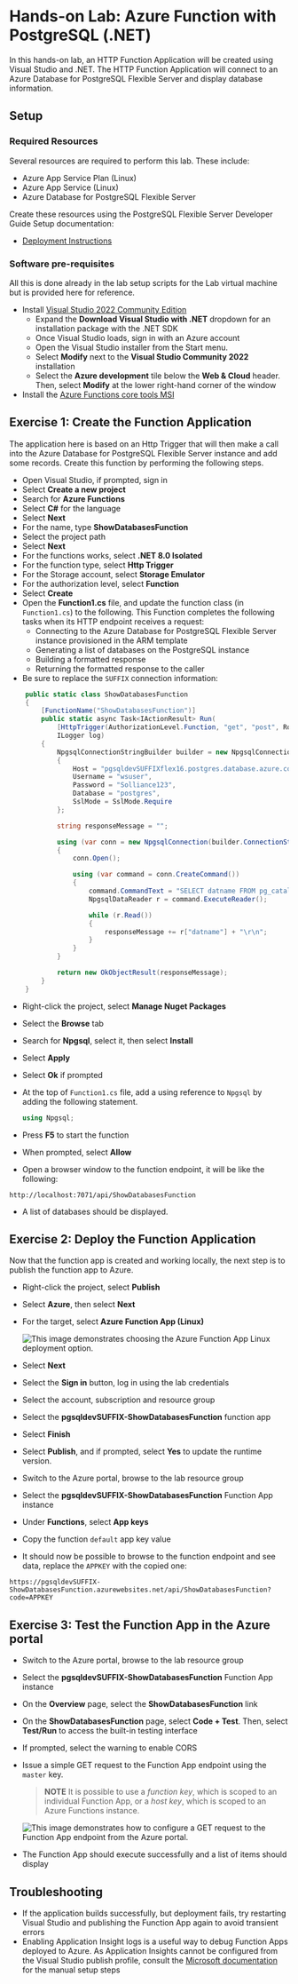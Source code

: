 # Hands-on Lab: Azure Function with PostgreSQL (.NET)

In this hands-on lab, an HTTP Function Application will be created using Visual Studio and .NET. The HTTP Function Application will connect to an Azure Database for PostgreSQL Flexible Server and display database information.

## Setup

### Required Resources

Several resources are required to perform this lab. These include:

- Azure App Service Plan (Linux)
- Azure App Service (Linux)
- Azure Database for PostgreSQL Flexible Server

Create these resources using the PostgreSQL Flexible Server Developer Guide Setup documentation:

- [Deployment Instructions](../../../11_03_Setup/00_Template_Deployment_Instructions.md)

### Software pre-requisites

All this is done already in the lab setup scripts for the Lab virtual machine but is provided here for reference.

- Install [Visual Studio 2022 Community Edition](https://visualstudio.microsoft.com/downloads/)
  - Expand the **Download Visual Studio with .NET** dropdown for an installation package with the .NET SDK
  - Once Visual Studio loads, sign in with an Azure account
  - Open the Visual Studio installer from the Start menu.
  - Select **Modify** next to the **Visual Studio Community 2022** installation
  - Select the **Azure development** tile below the **Web & Cloud** header. Then, select **Modify** at the lower right-hand corner of the window
- Install the [Azure Functions core tools MSI](https://go.microsoft.com/fwlink/?linkid=2174087)

## Exercise 1: Create the Function Application

The application here is based on an Http Trigger that will then make a call into the Azure Database for PostgreSQL Flexible Server instance and add some records. Create this function by performing the following steps.

- Open Visual Studio, if prompted, sign in
- Select **Create a new project**
- Search for **Azure Functions**
- Select **C#** for the language
- Select **Next**
- For the name, type **ShowDatabasesFunction**
- Select the project path
- Select **Next**
- For the functions works, select **.NET 8.0 Isolated**
- For the function type, select **Http Trigger**
- For the Storage account, select **Storage Emulator**
- For the authorization level, select **Function**
- Select **Create**
- Open the **Function1.cs** file, and update the function class (in `Function1.cs`) to the following. This Function completes the following tasks when its HTTP endpoint receives a request:
  - Connecting to the Azure Database for PostgreSQL Flexible Server instance provisioned in the ARM template
  - Generating a list of databases on the PostgreSQL instance
  - Building a formatted response
  - Returning the formatted response to the caller
- Be sure to replace the `SUFFIX` connection information:

```csharp
    public static class ShowDatabasesFunction
    {
        [FunctionName("ShowDatabasesFunction")]
        public static async Task<IActionResult> Run(
            [HttpTrigger(AuthorizationLevel.Function, "get", "post", Route = null)] HttpRequest req,
            ILogger log)
        {
            NpgsqlConnectionStringBuilder builder = new NpgsqlConnectionStringBuilder
            {
                Host = "pgsqldevSUFFIXflex16.postgres.database.azure.com",
                Username = "wsuser",
                Password = "Solliance123",
                Database = "postgres",
                SslMode = SslMode.Require
            };

            string responseMessage = "";

            using (var conn = new NpgsqlConnection(builder.ConnectionString))
            {
                conn.Open();

                using (var command = conn.CreateCommand())
                {
                    command.CommandText = "SELECT datname FROM pg_catalog.pg_database;";
                    NpgsqlDataReader r = command.ExecuteReader();

                    while (r.Read())
                    {
                        responseMessage += r["datname"] + "\r\n";
                    }
                }
            }

            return new OkObjectResult(responseMessage);
        }
    }
```

- Right-click the project, select **Manage Nuget Packages**
- Select the **Browse** tab
- Search for **Npgsql**, select it, then select **Install**
- Select **Apply**
- Select **Ok** if prompted
- At the top of `Function1.cs` file, add a using reference to `Npgsql` by adding the following statement.

    ```csharp
    using Npgsql;
    ```

- Press **F5** to start the function
- When prompted, select **Allow**
- Open a browser window to the function endpoint, it will be like the following:

```text
http://localhost:7071/api/ShowDatabasesFunction
```

- A list of databases should be displayed.

## Exercise 2: Deploy the Function Application

Now that the function app is created and working locally, the next step is to publish the function app to Azure.

- Right-click the project, select **Publish**
- Select **Azure**, then select **Next**
- For the target, select **Azure Function App (Linux)**

    ![This image demonstrates choosing the Azure Function App Linux deployment option.](./media/choose-linux-function-app.png "Azure Function App Linux")

- Select **Next**
- Select the **Sign in** button, log in using the lab credentials
- Select the account, subscription and resource group
- Select the **pgsqldevSUFFIX-ShowDatabasesFunction** function app
- Select **Finish**
- Select **Publish**, and if prompted, select **Yes** to update the runtime version.
- Switch to the Azure portal, browse to the lab resource group
- Select the **pgsqldevSUFFIX-ShowDatabasesFunction** Function App instance
- Under **Functions**, select **App keys**
- Copy the function `default` app key value
- It should now be possible to browse to the function endpoint and see data, replace the `APPKEY` with the copied one:

```text
https://pgsqldevSUFFIX-ShowDatabasesFunction.azurewebsites.net/api/ShowDatabasesFunction?code=APPKEY
```

## Exercise 3: Test the Function App in the Azure portal

- Switch to the Azure portal, browse to the lab resource group
- Select the **pgsqldevSUFFIX-ShowDatabasesFunction** Function App instance
- On the **Overview** page, select the **ShowDatabasesFunction** link
- On the **ShowDatabasesFunction** page, select **Code + Test**. Then, select **Test/Run** to access the built-in testing interface
- If prompted, select the warning to enable CORS
- Issue a simple GET request to the Function App endpoint using the `master` key.

    > **NOTE** It is possible to use a *function key*, which is scoped to an individual Function App, or a *host key*, which is scoped to an Azure Functions instance.

    ![This image demonstrates how to configure a GET request to the Function App endpoint from the Azure portal.](./media/azure-portal-function-test.png "GET request test")

- The Function App should execute successfully and a list of items should display

## Troubleshooting

- If the application builds successfully, but deployment fails, try restarting Visual Studio and publishing the Function App again to avoid transient errors
- Enabling Application Insight logs is a useful way to debug Function Apps deployed to Azure. As Application Insights cannot be configured from the Visual Studio publish profile, consult the [Microsoft documentation](https://learn.microsoft.com/azure/azure-functions/configure-monitoring?tabs=v2#enable-application-insights-integration) for the manual setup steps
